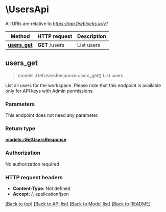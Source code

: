 # \UsersApi

All URIs are relative to *https://api.fireblocks.io/v1*

Method | HTTP request | Description
------------- | ------------- | -------------
[**users_get**](UsersApi.md#users_get) | **GET** /users | List users



## users_get

> models::GetUsersResponse users_get()
List users

List all users for the workspace.  Please note that this endpoint is available only for API keys with Admin permissions. 

### Parameters

This endpoint does not need any parameter.

### Return type

[**models::GetUsersResponse**](GetUsersResponse.md)

### Authorization

No authorization required

### HTTP request headers

- **Content-Type**: Not defined
- **Accept**: */*, application/json

[[Back to top]](#) [[Back to API list]](../README.md#documentation-for-api-endpoints) [[Back to Model list]](../README.md#documentation-for-models) [[Back to README]](../README.md)

